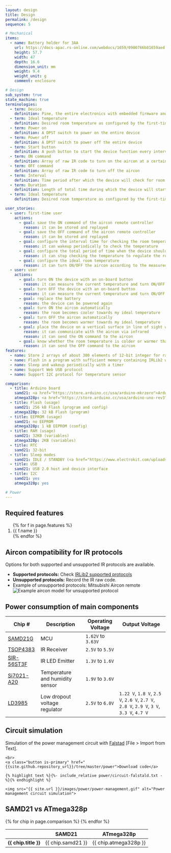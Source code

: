 ```yaml
---
layout: design
title: Design
permalink: /design
sequence: 5

# Mechanical
items:
  - name: Battery holder for 3AA
    url: https://docs-apac.rs-online.com/webdocs/1659/0900766b81659aed.pdf
    height: 57.7
    width: 47
    depth: 16.6
    dimension_unit: mm
    weight: 9.4
    weight_unit: g
    comment: enclosure

# Design
sub_system: true
state_machine: true
terminologies:
  - term: Device
    definition: Pine, the entire electronics with embedded firmware and associated software
  - term: Ideal temperature
    definition: Desired room temperature as configured by the first-time user
  - term: Power on
    definition: A DPST switch to power on the entire device
  - term: Power off
    definition: A DPST switch to power off the entire device
  - term: Start button
    definition: A push button to start the device function every interval for a duration of time
  - term: ON command
    definition: Array of raw IR code to turn on the aircon at a certain temperature
  - term: OFF command
    definition: Array of raw IR code to turn off the aircon
  - term: Interval
    definition: Time period after which the device will check for room temperature and turn on or off the aircon E.g. 30 minutes
  - term: Duration
    definition: Length of total time during which the device will start functioning and then stop until it is started again
  - term: Ideal temperature
    definition: Desired room temperature as configured by the first-time user

user_stories:
  - user: first-time user
    actions:
      - goal: save the ON command of the aircon remote controller
        reason: it can be stored and replayed
      - goal: save the OFF command of the aircon remote controller
        reason: it can be stored and replayed
      - goal: configure the interval time for checking the room temperature
        reason: it can wakeup periodically to check the temperature
      - goal: configure the total period of time when the device should be checking the temperature
        reason: it can stop checking the temperature to regulate the room environment after a while
      - goal: configure the ideal room temperature
        reason: it can turn ON/OFF the aircon according to the measured temperature
  - user: user
    actions:
      - goal: turn ON the device with an on-board button
        reason: it can measure the current temperature and turn ON/OFF the aircon periodically
      - goal: turn OFF the device with an on-board button
        reason: it can measure the current temperature and turn ON/OFF the aircon periodically
      - goal: replace the battery
        reason: the device can be powered again
      - goal: turn ON the aircon automatically
        reason: the room becomes cooler towards my ideal temperature
      - goal: turn OFF the aircon automatically
        reason: the room becomes warmer towards my ideal temperature
      - goal: place the device on a vertical surface in line of sight with the aircon
        reason: it can communicate with the aircon via infrared
        reason: it can send the ON command to the aircon
      - goal: know whether the room temperature is colder or warmer than the ideal temperature through an on-board LED
        reason: it can send the OFF command to the aircon
features:
  - name: Store 2 arrays of about 300 elements of 12-bit integer for raw IR code
  - name: Flash in a program with sufficient memory containing IRLib2 with both IR emitter and receiver, compression algorithm. <code> Sketch uses 5476 bytes (16%) of program storage space. Maximum is 32256 bytes. Global variables use 2156 bytes (105%) of dynamic memory, leaving -108 bytes for local variables. Maximum is 2048 bytes.</code> Not enough memory; see <a href="https://www.arduino.cc/en/Guide/Troubleshooting#size">Troubleshooting Guide</a> for tips on reducing your footprint.
  - name: Sleep and wakeup periodically with a timer
  - name: Support Web USB protocol
  - name: Support I2C protocol for temperature sensor

comparison:
  - title: Arduino board
    samd21: <a href="https://store.arduino.cc/usa/arduino-mkrzero">Arduino Mkr Zero</a>
    atmega328p: <a href="https://store.arduino.cc/usa/arduino-uno-rev3">Arduino UNO Rev3</a>
  - title: Flash (usage)
    samd21: 256 kB Flash (program and config)
    atmega328p: 32 kB Flash (program)
  - title: EEPROM (usage)
    samd21: no EEPROM
    atmega328p: 1 kB EEPROM (config)
  - title: RAM (usage)
    samd21: 32KB (variables)
    atmega328p: 2KB (variables)
  - title: RTC
    samd21: 32-bit
  - title: Sleep modes
    samd21: IDLE / STANDBY (<a href="https://www.electrokit.com/uploads/productfile/41014/Atmel-42181-SAM-D21_Datasheet.pdf">Section 18.6.8 Sleep Mode Operation</a>)
  - title: USB
    samd21: USB 2.0 host and device interface
  - title: I2C
    samd21: yes
    atmega328p: yes

# Power
---
```


<section class="section is-small">
  <div class="container">
    <h2 class="title is-1">Required features</h2>
    <div class="content is-medium">
      <ol>
        {% for f in page.features %}
        <li>{{ f.name }}</li>
        {% endfor %}
      </ol>
    </div>
  </div>
</section>

<section class="section is-small">
  <div class="container">
    <h2 class="title is-1">Aircon compatibility for IR protocols</h2>
    <p class="subtitle">Options for both supported and unsupported IR protocols are available.</p>
    <div class="content is-medium">
      <ul>
        <li><strong>Supported protocols:</strong> Check <a href="https://github.com/cyborg5/IRLib2/blob/master/IRLibProtocols/IRLibProtocols.h#L15-L29">IRLib2 supported protocols</a></li>
        <li><strong>Unsupported protocols:</strong> Record the IR raw code.</li>
        <li>
          Example of unsupported protocols: Mitsubishi Aircon remote
          <img src="{{site.url}}/images/design/example-aircon.jpg" alt="Example aircon model for unsupported protocol">
        </li>
      </ul>
    </div>
  </div>
</section>


<section class="section is-small">
  <div class="container">
    <h2 class="title is-1">Power consumption of main components</h2>
    <table class="table is-fullwidth">
      <thead>
        <tr>
          <th>Chip #</th>
          <th>Description</th>
          <th>Operating Voltage</th>
          <th>Output Voltage</th>
        </tr>
      </thead>
      <tbody>
        <tr>
          <td><a href="https://cdn.sparkfun.com/datasheets/Dev/Arduino/Boards/Atmel-42181-SAM-D21_Datasheet.pdf">SAMD21G</a></td>
          <td>MCU</td>
          <td><code>1.62V</code> to <code>3.63V</code></td>
          <td></td>
        </tr>
        <tr>
          <td><a href="https://www.vishay.com/docs/82459/tsop48.pdf">TSOP4383</a></td>
          <td>IR Receiver</td>
          <td><code>2.5V</code> to <code>5.5V</code></td>
          <td></td>
        </tr>
        <tr>
          <td><a href="https://docs-apac.rs-online.com/webdocs/1674/0900766b816747ad.pdf">SIR-56ST3F</a></td>
          <td>IR LED Emitter</td>
          <td><code>1.3V</code> to <code>1.6V</code></td>
          <td></td>
        </tr>
        <tr>
          <td><a href="https://www.silabs.com/documents/public/data-sheets/Si7021-A20.pdf">Si7021-A20</a></td>
          <td>Temperature and humidity sensor</td>
          <td><code>1.9V</code> to <code>3.6V</code></td>
          <td></td>
        </tr>
        <tr>
          <td><a href="https://docs-apac.rs-online.com/webdocs/151f/0900766b8151fea1.pdf">LD3985</a></td>
          <td>Low dropout voltage regulator</td>
          <td><code>2.5V</code> to <code>6.0V</code></td>
          <td><code>1.22 V</code>, <code>1.8 V</code>, <code>2.5 V</code>, <code>2.6 V</code>, <code>2.7 V</code>, <code>2.8 V</code>, <code>2.9 V</code>, <code>3 V</code>, <code>3.3 V</code>, <code>4.7 V</code></td>
        </tr>
      </tbody>
    </table>
  </div>
</section>

<section class="section is-small">
  <div class="container">
    <h2 class="title is-1">Circuit simulation</h2>
    <p class="subtitle">Simulation of the power management circuit with <a href="https://www.falstad.com/circuit/circuitjs.html">Falstad</a> [File > Import from Text]. </p>

    <br>
    <a class="button is-primary" href="{{site.github.repository_url}}/tree/master/power">Download code</a>

    {% highlight text %}{%- include_relative power/circuit-falstald.txt -%}{% endhighlight %}

    <img src="{{ site.url }}/images/power/power-management.gif" alt="Power management circuit simulation">
  </div>
</section>

<section class="section is-small">
  <div class="container">
    <h2 class="title is-1">SAMD21 vs ATmega328p</h2>
    <div class="table-container">
      <table class="table is-fullwidth is-hoverable">
      <thead>
        <tr>
          <th></th>
          <th>SAMD21</th>
          <th>ATmega328p</th>
        </tr>
      </thead>
      <tbody>
      {% for chip in page.comparison %}
        <tr>
          <td><strong>{{ chip.title }}</strong></td>
          <td>{{ chip.samd21 }}</td>
          <td>{{ chip.atmega328p }}</td>
        </tr>
      {% endfor %}
      </tbody>
      </table>
    </div>
  </div>
</section>
